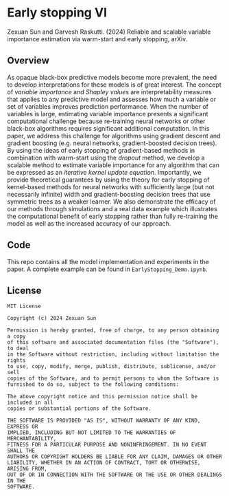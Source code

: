	
Early stopping VI
==============================

Zexuan Sun and Garvesh Raskutti. (2024) Reliable and scalable variable importance estimation via warm-start and early stopping, arXiv.


## Overview
As opaque black-box predictive models become more prevalent, the need to develop interpretations for these models is of great interest. The concept of *variable importance* and *Shapley values* are interpretability measures that applies to any predictive model and assesses how much a variable or set of variables improves prediction performance. When the number of variables is large, estimating variable importance presents a significant computational challenge because re-training neural networks or other black-box algorithms requires significant additional computation. In this paper, we address this challenge for algorithms using gradient descent and gradient boosting (e.g.  neural networks, gradient-boosted decision trees). By using the ideas of early stopping of gradient-based methods in combination with warm-start using the *dropout* method, we develop a scalable method to estimate variable importance for any algorithm that can be expressed as an *iterative kernel update equation*. Importantly, we provide theoretical guarantees by using the  theory for early stopping of kernel-based methods for  neural networks with sufficiently large (but not necessarily infinite) width and gradient-boosting decision trees that use symmetric trees as a weaker learner. We also demonstrate the efficacy of our methods through simulations and a real data example which illustrates the computational benefit of early stopping rather than fully re-training the model as well as the increased accuracy of our approach.




## Code
This repo contains all the model implementation and experiments in the paper. 
A complete example can be found in `EarlyStopping_Demo.ipynb`. 

## License
```
MIT License

Copyright (c) 2024 Zexuan Sun

Permission is hereby granted, free of charge, to any person obtaining a copy
of this software and associated documentation files (the "Software"), to deal
in the Software without restriction, including without limitation the rights
to use, copy, modify, merge, publish, distribute, sublicense, and/or sell
copies of the Software, and to permit persons to whom the Software is
furnished to do so, subject to the following conditions:

The above copyright notice and this permission notice shall be included in all
copies or substantial portions of the Software.

THE SOFTWARE IS PROVIDED "AS IS", WITHOUT WARRANTY OF ANY KIND, EXPRESS OR
IMPLIED, INCLUDING BUT NOT LIMITED TO THE WARRANTIES OF MERCHANTABILITY,
FITNESS FOR A PARTICULAR PURPOSE AND NONINFRINGEMENT. IN NO EVENT SHALL THE
AUTHORS OR COPYRIGHT HOLDERS BE LIABLE FOR ANY CLAIM, DAMAGES OR OTHER
LIABILITY, WHETHER IN AN ACTION OF CONTRACT, TORT OR OTHERWISE, ARISING FROM,
OUT OF OR IN CONNECTION WITH THE SOFTWARE OR THE USE OR OTHER DEALINGS IN THE
SOFTWARE.
```
